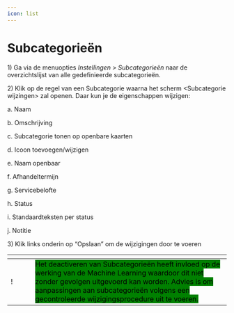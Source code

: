 ```yaml
---
icon: list
---
```


# Subcategorieën

1\)      Ga via de menuopties _Instellingen > Subcategorieën_ naar de overzichtslijst van alle gedefinieerde subcategorieën.

2\)      Klik op de regel van een Subcategorie waarna het scherm \<Subcategorie wijzingen> zal openen. Daar kun je de eigenschappen wijzigen:

a.      Naam

b.      Omschrijving

c.       Subcategorie tonen op openbare kaarten

d.      Icoon toevoegen/wijzigen

e.      Naam openbaar

f.        Afhandeltermijn

g.      Servicebelofte

h.      Status

i.        Standaardteksten per status

j.        Notitie



3\)      Klik links onderin op “Opslaan” om de wijzigingen door te voeren

<table data-header-hidden><thead><tr><th width="40"></th><th></th></tr></thead><tbody><tr><td>!</td><td><mark style="background-color:green;">Het deactiveren van Subcategorieën heeft invloed op de werking van de Machine Learning waardoor dit niet zonder gevolgen uitgevoerd kan worden. Advies is om aanpassingen aan subcategorieën volgens een gecontroleerde wijzigingsprocedure uit te voeren.</mark></td></tr></tbody></table>
